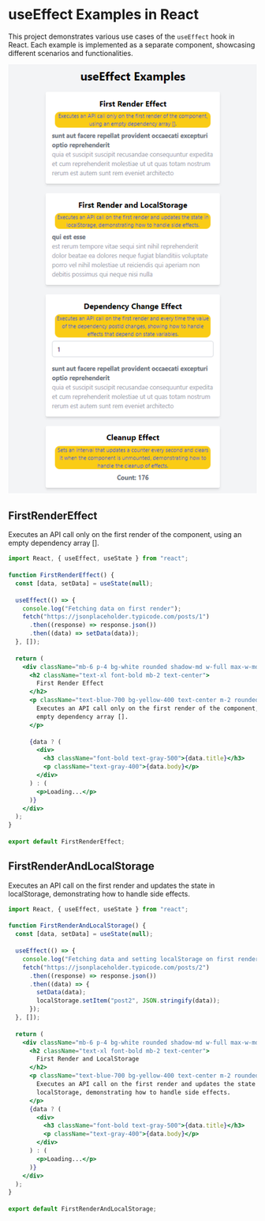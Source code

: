 # useEffect Examples in React

This project demonstrates various use cases of the `useEffect` hook in React. Each example is implemented as a separate component, showcasing different scenarios and functionalities.

![screenshot](./public/screenshot.png)

## FirstRenderEffect

Executes an API call only on the first render of the component, using an empty dependency array [].

```jsx
import React, { useEffect, useState } from "react";

function FirstRenderEffect() {
  const [data, setData] = useState(null);

  useEffect(() => {
    console.log("Fetching data on first render");
    fetch("https://jsonplaceholder.typicode.com/posts/1")
      .then((response) => response.json())
      .then((data) => setData(data));
  }, []);

  return (
    <div className="mb-6 p-4 bg-white rounded shadow-md w-full max-w-md">
      <h2 className="text-xl font-bold mb-2 text-center">
        First Render Effect
      </h2>
      <p className="text-blue-700 bg-yellow-400 text-center m-2 rounded-xl text-sm">
        Executes an API call only on the first render of the component, using an
        empty dependency array [].
      </p>

      {data ? (
        <div>
          <h3 className="font-bold text-gray-500">{data.title}</h3>
          <p className="text-gray-400">{data.body}</p>
        </div>
      ) : (
        <p>Loading...</p>
      )}
    </div>
  );
}

export default FirstRenderEffect;
```

## FirstRenderAndLocalStorage

Executes an API call on the first render and updates the state in localStorage, demonstrating how to handle side effects.

```jsx
import React, { useEffect, useState } from "react";

function FirstRenderAndLocalStorage() {
  const [data, setData] = useState(null);

  useEffect(() => {
    console.log("Fetching data and setting localStorage on first render");
    fetch("https://jsonplaceholder.typicode.com/posts/2")
      .then((response) => response.json())
      .then((data) => {
        setData(data);
        localStorage.setItem("post2", JSON.stringify(data));
      });
  }, []);

  return (
    <div className="mb-6 p-4 bg-white rounded shadow-md w-full max-w-md">
      <h2 className="text-xl font-bold mb-2 text-center">
        First Render and LocalStorage
      </h2>
      <p className="text-blue-700 bg-yellow-400 text-center m-2 rounded-xl text-sm">
        Executes an API call on the first render and updates the state in
        localStorage, demonstrating how to handle side effects.
      </p>
      {data ? (
        <div>
          <h3 className="font-bold text-gray-500">{data.title}</h3>
          <p className="text-gray-400">{data.body}</p>
        </div>
      ) : (
        <p>Loading...</p>
      )}
    </div>
  );
}

export default FirstRenderAndLocalStorage;
```
